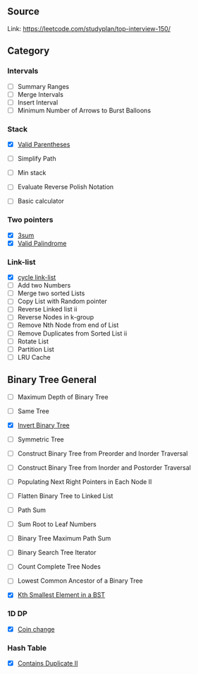 ## Source

Link: https://leetcode.com/studyplan/top-interview-150/


##  Category

### Intervals

- [ ] Summary Ranges
- [ ] Merge Intervals
- [ ] Insert Interval
- [ ] Minimum Number of Arrows to Burst Balloons

### Stack

- [x] [Valid Parentheses](stack/valid_parentheses.cpp)
- [ ] Simplify Path
- [ ] Min stack
- [ ] Evaluate Reverse Polish Notation
- [ ] Basic calculator


### Two pointers

- [x] [3sum](two-pointers/3sums.cpp)
- [x] [Valid Palindrome](two-pointers/valid_palindrome.cpp)

### Link-list

- [x] [cycle link-list](link-list/cycle.cpp)
- [ ] Add two Numbers
- [ ] Merge two sorted Lists
- [ ] Copy List with Random pointer
- [ ] Reverse Linked list ii
- [ ] Reverse Nodes in k-group
- [ ] Remove Nth Node from end of List
- [ ] Remove Duplicates from Sorted List ii
- [ ] Rotate List
- [ ] Partition List
- [ ] LRU Cache

## Binary Tree General

- [ ] Maximum Depth of Binary Tree
- [ ] Same Tree
- [x] [Invert Binary Tree](tree/invert_binary_tree.cpp)
- [ ] Symmetric Tree
- [ ] Construct Binary Tree from Preorder and Inorder Traversal
- [ ] Construct Binary Tree from Inorder and Postorder Traversal
- [ ] Populating Next Right Pointers in Each Node II
- [ ] Flatten Binary Tree to Linked List
- [ ] Path Sum
- [ ] Sum Root to Leaf Numbers
- [ ] Binary Tree Maximum Path Sum
- [ ] Binary Search Tree Iterator
- [ ] Count Complete Tree Nodes
- [ ] Lowest Common Ancestor of a Binary Tree
- [x] [Kth Smallest Element in a BST](tree/kth_smallest_element_in_a_bst.cpp)


### 1D DP

- [x] [Coin change](DP/coin-change.cpp)


### Hash Table

- [x] [Contains Duplicate II](hash-table/contains_duplicate_ii.cpp)
